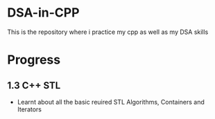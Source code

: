 # DSA-in-CPP
 This is the repository where i practice my cpp as well as my DSA skills

# Progress
## 1.3 C++ STL
- Learnt about all the basic reuired STL Algorithms, Containers and Iterators
